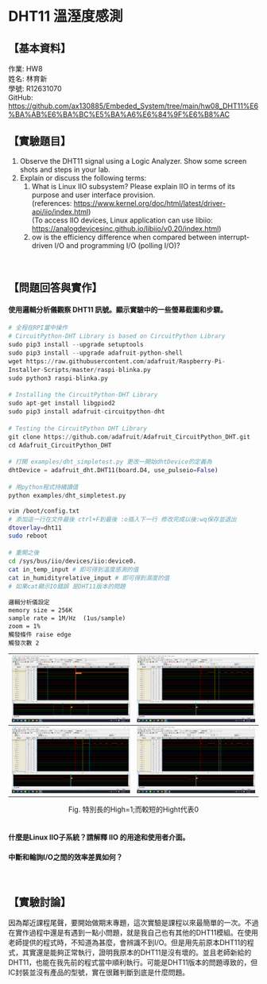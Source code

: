 # DHT11 溫溼度感測
## 【基本資料】
作業: HW8  
姓名: 林育新  
學號: R12631070  
GitHub: https://github.com/ax130885/Embeded_System/tree/main/hw08_DHT11%E6%BA%AB%E6%BA%BC%E5%BA%A6%E6%84%9F%E6%B8%AC  

## 【實驗題目】
1. Observe the DHT11 signal using a Logic  Analyzer.  Show some screen shots and steps in your lab.
2. Explain or discuss the following terms:
   1. What is Linux IIO subsystem? Please explain IIO in terms of its purpose and user interface provision.  
      (references: https://www.kernel.org/doc/html/latest/driver-api/iio/index.html)  
      (To access IIO devices, Linux application can use libiio: https://analogdevicesinc.github.io/libiio/v0.20/index.html)  
   2. ow is the efficiency difference when compared between interrupt-driven I/O and programming I/O (polling I/O)?  
<br/>

## 【問題回答與實作】
#### 使用邏輯分析儀觀察 DHT11 訊號。顯示實驗中的一些螢幕截圖和步驟。
````python
# 全程在RPI當中操作
# CircuitPython-DHT Library is based on CircuitPython Library
sudo pip3 install --upgrade setuptools
sudo pip3 install --upgrade adafruit-python-shell
wget https://raw.githubusercontent.com/adafruit/Raspberry-Pi-
Installer-Scripts/master/raspi-blinka.py
sudo python3 raspi-blinka.py

# Installing the CircuitPython-DHT Library
sudo apt-get install libgpiod2
sudo pip3 install adafruit-circuitpython-dht

# Testing the CircuitPython DHT Library
git clone https://github.com/adafruit/Adafruit_CircuitPython_DHT.git
cd Adafruit_CircuitPython_DHT

# 打開 examples/dht_simpletest.py 更改一開始dhtDevice的定義為
dhtDevice = adafruit_dht.DHT11(board.D4, use_pulseio=False)

# 用python程式持續讀值
python examples/dht_simpletest.py 
````
````bash
vim /boot/config.txt
# 添加這一行在文件最後 ctrl+F到最後 :o插入下一行 修改完成以後:wq保存並退出
dtoverlay=dht11
sudo reboot

# 重開之後
cd /sys/bus/iio/devices/iio:device0.
cat in_temp_input # 即可得到溫度感測的值
cat in_humidityrelative_input # 即可得到濕度的值
# 如果cat顯示IO錯誤 是DHT11版本的問題
````
````
邏輯分析儀設定
memory size = 256K
sample rate = 1M/Hz  (1us/sample)
zoom = 1%
觸發條件 raise edge
觸發次數 2
````
<!-- 如果要做1x4的表格 -->
<!--
| ![](fig/result1.png) | ![](fig/result2.png) | ![](fig/result3.png) | ![](fig/result4.png) |
| :------------------: | :------------------: | :------------------: | :------------------: |
-->
| ![](fig/result1.png) | ![](fig/result2.png) |
| :------------------: | :------------------: |
| ![](fig/result3.png) | ![](fig/result4.png) |

<div align="center">Fig. 特別長的High=1;而較短的Hight代表0</div>
<br/>

#### 什麼是Linux IIO子系統？請解釋 IIO 的用途和使用者介面。

#### 中斷和輪詢I/O之間的效率差異如何？

<br/>

## 【實驗討論】
因為鄰近課程尾聲，要開始做期末專題，這次實驗是課程以來最簡單的一次。不過在實作過程中還是有遇到一點小問題，就是我自己也有其他的DHT11模組。在使用老師提供的程式時，不知道為甚麼，會辨識不到I/O。但是用先前原本DHT11的程式，其實還是能夠正常執行，證明我原本的DHT11是沒有壞的。並且老師新給的DHT11，也能在我先前的程式當中順利執行。可能是DHT11版本的問題導致的，但IC封裝並沒有產品的型號，實在很難判斷到底是什麼問題。